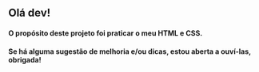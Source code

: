 ## Olá dev!

#### O propósito deste projeto foi praticar o meu HTML e CSS.

#### Se há alguma sugestão de melhoria e/ou dicas, estou aberta a ouví-las, obrigada!
